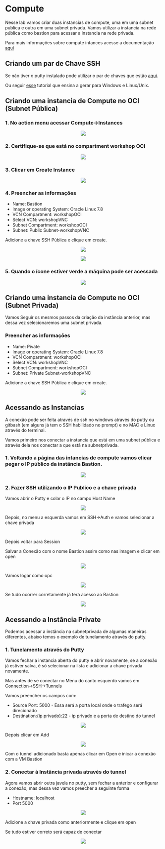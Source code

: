 # Compute

Nesse lab vamos criar duas instancias de compute, uma em uma subnet publica e outra em uma subnet privada. Vamos utilizar a instancia na rede pública como bastion para acessar a instancia na rede privada.

Para mais informações sobre compute intances acesse a documentação [aqui](https://docs.cloud.oracle.com/en-us/iaas/Content/Compute/Concepts/computeoverview.htm)

## Criando um par de Chave SSH

Se não tiver o putty instalado pode utilizar o par de chaves que estão [aqui](https://raw.githubusercontent.com/ChristoPedro/OCIHandsOn/master/Chaves.zip).

Ou seguir [esse](https://docs.rightscale.com/faq/How_Do_I_Generate_My_Own_SSH_Key_Pair.html) tutorial que ensina a gerar para Windows e Linux/Unix.

## Criando uma instancia de Compute no OCI (Subnet Pública)

### 1. No action menu acessar Compute->Instances

<p align="center">
  <img src="https://github.com/ChristoPedro/OCIHandsOn/blob/master/Lab%20200/images/actionmenu.png" >
</p>

### 2. Certifique-se que está no compartment workshop OCI

<p align="center">
  <img src="https://github.com/ChristoPedro/OCIHandsOn/blob/master/Lab%20100/images/changecompartment.png" >
</p>

### 3. Clicar em Create Instance

<p align="center">
  <img src="https://github.com/ChristoPedro/OCIHandsOn/blob/master/Lab%20200/images/createInstance.png" >
</p>

### 4. Preencher as informações

- Name: Bastion
- Image or operating System: Oracle Linux 7.8
- VCN Compartment: workshopOCI
- Select VCN: workshopVNC
- Subnet Compartment: workshopOCI
- Subnet: Public Subnet-workshopVNC

Adicione a chave SSH Pública e clique em create.

<p align="center">
  <img src="https://github.com/ChristoPedro/OCIHandsOn/blob/master/Lab%20200/images/instancecreatept1.png" >
</p>

<p align="center">
  <img src="https://github.com/ChristoPedro/OCIHandsOn/blob/master/Lab%20200/images/instancecreatept2.png" >
</p>

### 5. Quando o ícone estiver verde a máquina pode ser acessada

<p align="center">
  <img src="https://github.com/ChristoPedro/OCIHandsOn/blob/master/Lab%20200/images/instancePronta.png" >
</p>

## Criando uma instancia de Compute no OCI (Subnet Privada)

Vamos Seguir os mesmos passos da criação da instância anterior, mas dessa vez selecionaremos uma subnet privada.

### Preencher as informações

- Name: Pivate
- Image or operating System: Oracle Linux 7.8
- VCN Compartment: workshopOCI
- Select VCN: workshopVNC
- Subnet Compartment: workshopOCI
- Subnet: Private Subnet-workshopVNC

Adicione a chave SSH Pública e clique em create.

<p align="center">
  <img src="https://github.com/ChristoPedro/OCIHandsOn/blob/master/Lab%20200/images/privateInstance.png" >
</p>

## Acessando as Instancias

A conexão pode ser feita através de ssh no windows através do putty ou gitbash (em alguns já tem o SSH habilidado no prompt) e no MAC e Linux através do terminal.

Vamos primeiro nos conectar a instancia que está em uma subnet pública e através dela nos conectar a que está na subnetprivada.

### 1. Voltando a página das intancias de compute vamos clicar pegar o IP público da instância Bastion.

<p align="center">
  <img src="https://github.com/ChristoPedro/OCIHandsOn/blob/master/Lab%20200/images/instances.png" >
</p>

### 2. Fazer SSH utilizando o IP Publico e a chave privada

Vamos abrir o Putty e colar o IP no campo Host Name

<p align="center">
  <img src="https://github.com/ChristoPedro/OCIHandsOn/blob/master/Lab%20200/images/puttypt1.png" >
</p>

Depois, no menu a esquerda vamos em SSH->Auth e vamos selecionar a chave privada

<p align="center">
  <img src="https://github.com/ChristoPedro/OCIHandsOn/blob/master/Lab%20200/images/puttypt2.png" >
</p>

Depois voltar para Session

Salvar a Conexão com o nome Bastion assim como nas imagem e clicar em open

<p align="center">
  <img src="https://github.com/ChristoPedro/OCIHandsOn/blob/master/Lab%20200/images/savebastion.png" >
</p>

Vamos logar como opc

<p align="center">
  <img src="https://github.com/ChristoPedro/OCIHandsOn/blob/master/Lab%20200/images/puttypt3.png" >
</p>

Se tudo ocorrer corretamente já terá acesso ao Bastion

<p align="center">
  <img src="https://github.com/ChristoPedro/OCIHandsOn/blob/master/Lab%20200/images/bastion.png" >
</p>

## Acessando a Instância Private

Podemos acessar a instância na subnetprivada de algumas maneiras diferentes, abaixo temos o exemplo de tunelamento através do putty.

### 1. Tunelamento através do Putty

Vamos fechar a instancia aberta do putty e abrir novamente, se a conexão já estiver salva, é só selecionar na lista e adicionar a chave privada novamente.

Mas antes de se conectar no Menu do canto esquerdo vamos em Connection->SSH->Tunnels

Vamos preencher os campos com:

- Source Port: 5000 - Essa será a porta local onde o trafego será direcionado
- Destination:{ip privado}:22 - ip privado e a porta de destino do tunnel

<p align="center">
  <img src="https://github.com/ChristoPedro/OCIHandsOn/blob/master/Lab%20200/images/tunnel1.png" >
</p>

Depois clicar em Add

<p align="center">
  <img src="https://github.com/ChristoPedro/OCIHandsOn/blob/master/Lab%20200/images/tunnel2.png" >
</p>

Com o tunnel adicionado basta apenas clicar em Open e inicar a conexão com a VM Bastion

### 2. Conectar à Instância privada através do tunnel

Agora vamos abrir outra javela no putty, sem fechar a anterior e configurar a conexão, mas dessa vez vamos preecher a seguinte forma

- Hostname: localhost
- Port 5000

<p align="center">
  <img src="https://github.com/ChristoPedro/OCIHandsOn/blob/master/Lab%20200/images/conectionprivada.png" >
</p>

Adicione a chave privada como anteriormente e clique em open

Se tudo estiver correto será capaz de conectar

<p align="center">
  <img src="https://github.com/ChristoPedro/OCIHandsOn/blob/master/Lab%20200/images/conexaoprivada.png" >
</p>